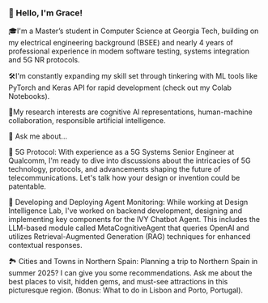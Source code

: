 ### 👋 Hello, I'm Grace!
  🎓I'm a Master’s student in Computer Science at Georgia Tech, building on my electrical engineering background (BSEE) and nearly 4 years of professional experience in modem software testing, systems integration and 5G NR protocols.

  🛠️I'm constantly expanding my skill set through tinkering with ML tools like PyTorch and Keras API for rapid development (check out my Colab Notebooks).

  🦉My research interests are cognitive AI representations, human-machine collaboration, responsible artificial intelligence.

💬 Ask me about...

  📡 5G Protocol: With experience as a 5G Systems Senior Engineer at Qualcomm, I'm ready to dive into discussions about the intricacies of 5G technology, protocols, and advancements shaping the future of telecommunications. Let's talk how your design or invention could be patentable. 

  🤖 Developing and Deploying Agent Monitoring: While working at Design Intelligence Lab, I've worked on backend development, designing and implementing key components for the IVY Chatbot Agent. This includes the LLM-based module called MetaCognitiveAgent that queries OpenAI and utilizes Retrieval-Augmented Generation (RAG) techniques for enhanced contextual responses.

  🏞️ Cities and Towns in Northern Spain: Planning a trip to Northern Spain in summer 2025? I can give you some recommendations. Ask me about the best places to visit, hidden gems, and must-see attractions in this picturesque region. (Bonus: What to do in Lisbon and Porto, Portugal).
